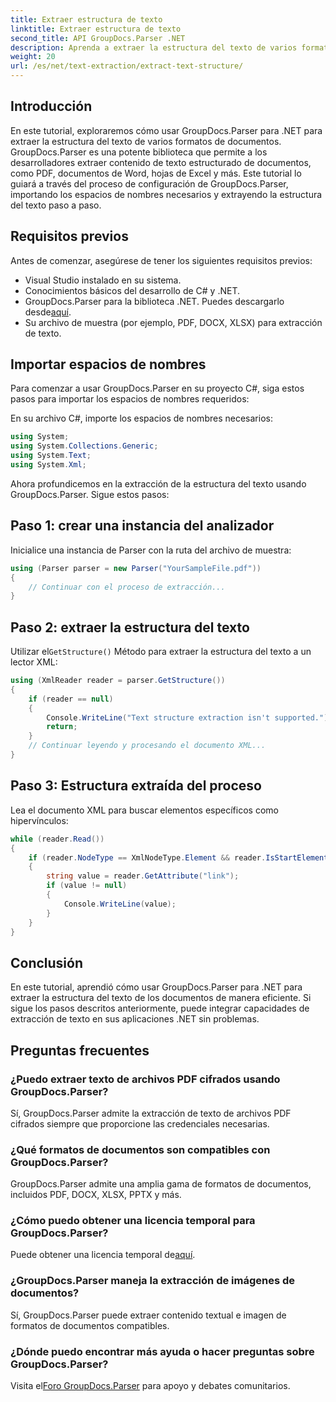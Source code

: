 ```yaml
---
title: Extraer estructura de texto
linktitle: Extraer estructura de texto
second_title: API GroupDocs.Parser .NET
description: Aprenda a extraer la estructura del texto de varios formatos de documentos usando GroupDocs.Parser para .NET. Un tutorial paso a paso con ejemplos de código.
weight: 20
url: /es/net/text-extraction/extract-text-structure/
---
```

## Introducción
En este tutorial, exploraremos cómo usar GroupDocs.Parser para .NET para extraer la estructura del texto de varios formatos de documentos. GroupDocs.Parser es una potente biblioteca que permite a los desarrolladores extraer contenido de texto estructurado de documentos, como PDF, documentos de Word, hojas de Excel y más. Este tutorial lo guiará a través del proceso de configuración de GroupDocs.Parser, importando los espacios de nombres necesarios y extrayendo la estructura del texto paso a paso.
## Requisitos previos
Antes de comenzar, asegúrese de tener los siguientes requisitos previos:
- Visual Studio instalado en su sistema.
- Conocimientos básicos del desarrollo de C# y .NET.
-  GroupDocs.Parser para la biblioteca .NET. Puedes descargarlo desde[aquí](https://releases.groupdocs.com/parser/net/).
- Su archivo de muestra (por ejemplo, PDF, DOCX, XLSX) para extracción de texto.
## Importar espacios de nombres
Para comenzar a usar GroupDocs.Parser en su proyecto C#, siga estos pasos para importar los espacios de nombres requeridos:

En su archivo C#, importe los espacios de nombres necesarios:
```csharp
using System;
using System.Collections.Generic;
using System.Text;
using System.Xml;
```
Ahora profundicemos en la extracción de la estructura del texto usando GroupDocs.Parser. Sigue estos pasos:
## Paso 1: crear una instancia del analizador
Inicialice una instancia de Parser con la ruta del archivo de muestra:
```csharp
using (Parser parser = new Parser("YourSampleFile.pdf"))
{
    // Continuar con el proceso de extracción...
}
```
## Paso 2: extraer la estructura del texto
 Utilizar el`GetStructure()` Método para extraer la estructura del texto a un lector XML:
```csharp
using (XmlReader reader = parser.GetStructure())
{
    if (reader == null)
    {
        Console.WriteLine("Text structure extraction isn't supported.");
        return;
    }
    // Continuar leyendo y procesando el documento XML...
}
```
## Paso 3: Estructura extraída del proceso
Lea el documento XML para buscar elementos específicos como hipervínculos:
```csharp
while (reader.Read())
{
    if (reader.NodeType == XmlNodeType.Element && reader.IsStartElement() && reader.Name.ToLowerInvariant() == "hyperlink")
    {
        string value = reader.GetAttribute("link");
        if (value != null)
        {
            Console.WriteLine(value);
        }
    }
}
```
## Conclusión
En este tutorial, aprendió cómo usar GroupDocs.Parser para .NET para extraer la estructura del texto de los documentos de manera eficiente. Si sigue los pasos descritos anteriormente, puede integrar capacidades de extracción de texto en sus aplicaciones .NET sin problemas.

## Preguntas frecuentes
### ¿Puedo extraer texto de archivos PDF cifrados usando GroupDocs.Parser?
Sí, GroupDocs.Parser admite la extracción de texto de archivos PDF cifrados siempre que proporcione las credenciales necesarias.
### ¿Qué formatos de documentos son compatibles con GroupDocs.Parser?
GroupDocs.Parser admite una amplia gama de formatos de documentos, incluidos PDF, DOCX, XLSX, PPTX y más.
### ¿Cómo puedo obtener una licencia temporal para GroupDocs.Parser?
 Puede obtener una licencia temporal de[aquí](https://purchase.groupdocs.com/temporary-license/).
### ¿GroupDocs.Parser maneja la extracción de imágenes de documentos?
Sí, GroupDocs.Parser puede extraer contenido textual e imagen de formatos de documentos compatibles.
### ¿Dónde puedo encontrar más ayuda o hacer preguntas sobre GroupDocs.Parser?
 Visita el[Foro GroupDocs.Parser](https://forum.groupdocs.com/c/parser/17) para apoyo y debates comunitarios.